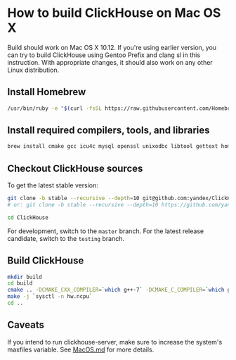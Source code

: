 # How to build ClickHouse on Mac OS X

Build should work on Mac OS X 10.12. If you're using earlier version, you can try to build ClickHouse using Gentoo Prefix and clang sl in this instruction.
With appropriate changes, it should also work on any other Linux distribution.

## Install Homebrew

```bash
/usr/bin/ruby -e "$(curl -fsSL https://raw.githubusercontent.com/Homebrew/install/master/install)"
```

## Install required compilers, tools, and libraries

```bash
brew install cmake gcc icu4c mysql openssl unixodbc libtool gettext homebrew/dupes/zlib readline boost --cc=gcc-7
```

## Checkout ClickHouse sources

To get the latest stable version:

```bash
git clone -b stable --recursive --depth=10 git@github.com:yandex/ClickHouse.git
# or: git clone -b stable --recursive --depth=10 https://github.com/yandex/ClickHouse.git

cd ClickHouse
```

For development, switch to the `master` branch.
For the latest release candidate, switch to the `testing` branch.

## Build ClickHouse

```bash
mkdir build
cd build
cmake .. -DCMAKE_CXX_COMPILER=`which g++-7` -DCMAKE_C_COMPILER=`which gcc-7`
make -j `sysctl -n hw.ncpu`
cd ..
```

## Caveats

If you intend to run clickhouse-server, make sure to increase the system's maxfiles variable. See [MacOS.md](https://github.com/yandex/ClickHouse/blob/master/MacOS.md) for more details.

